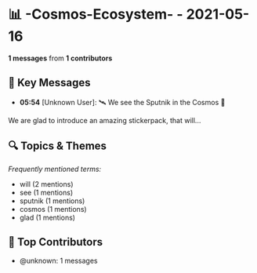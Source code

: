 # 📊 -Cosmos-Ecosystem- - 2021-05-16
**1 messages** from **1 contributors**

## 💬 Key Messages
- **05:54** [Unknown User]: 🛰️ We see the Sputnik in the Cosmos 🔭

We are glad to introduce an amazing stickerpack, that will...

## 🔍 Topics & Themes
*Frequently mentioned terms:*
- will (2 mentions)
- see (1 mentions)
- sputnik (1 mentions)
- cosmos (1 mentions)
- glad (1 mentions)

## 👥 Top Contributors
- @unknown: 1 messages